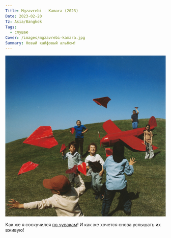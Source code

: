 ```yaml
---
Title: Mgzavrebi - Kamara (2023)
Date: 2023-02-20
Tz: Asia/Bangkok
Tags:
  - слушаю
Cover: /images/mgzavrebi-kamara.jpg
Summary: Новый кайфовый альбом!
---
```


![Mgzavrebi "Kamara" cover](images/mgzavrebi-kamara@2x.jpg)

Как же я соскучился [по чувакам](https://mgzavrebi.bandcamp.com/album/kamara)! И как же хочется снова услышать их вживую!